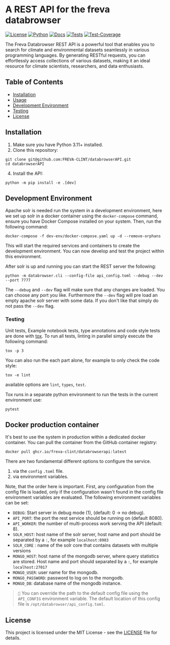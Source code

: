# A REST API for the freva databrowser

[![License](https://img.shields.io/badge/License-BSD-purple.svg)](LICENSE)
[![Python](https://img.shields.io/badge/python-3.12-red.svg)](https://www.python.org/downloads/release/python-312/)
[![Docs](https://img.shields.io/badge/API-Doc-green.svg)](https://freva-clint.github.io/databrowserAPI)
[![Tests](https://github.com/FREVA-CLINT/databrowserAPI/actions/workflows/ci_job.yml/badge.svg)](https://github.com/FREVA-CLINT/databrowserAPI/actions)
[![Test-Coverage](https://codecov.io/github/FREVA-CLINT/databrowserAPI/branch/init/graph/badge.svg?token=dGhXxh7uP3)](https://codecov.io/github/FREVA-CLINT/databrowserAPI)

The Freva Databrowser REST API is a powerful tool that enables you to search
for climate and environmental datasets seamlessly in various programming
languages. By generating RESTful requests, you can effortlessly access
collections of various datasets, making it an ideal resource for climate
scientists, researchers, and data enthusiasts.

## Table of Contents

- [Installation](#installation)
- [Usage](#usage)
- [Development Environment](#development-environment)
- [Testing](#testing)
- [License](#license)

## Installation

1. Make sure you have Python 3.11+ installed.
2. Clone this repository:

```console
git clone git@github.com:FREVA-CLINT/databrowserAPI.git
cd databrowserAPI
```

4. Install the API:

```console
python -m pip install -e .[dev]
```

## Development Environment
Apache solr is needed run the system in a development environment, here we
set up solr in a docker container using the `docker-compose` command, ensure
you have Docker Compose installed on your system.
Then, run the following command:

```console
docker-compose -f dev-env/docker-compose.yaml up -d --remove-orphans
```
This will start the required services and containers to create the development
environment. You can now develop and test the project within this environment.

After solr is up and running you can start the REST server the following:

```console
python -m databrowser.cli --config-file api_config.toml --debug --dev --port 7777
```

The ``--debug`` and ``--dev`` flag will make sure that any changes are loaded.
You can choose any port you like. Furthermore the ``--dev`` flag will pre
load an empty apache solr server with some data. If you don't like that
simply do not pass the ``--dev`` flag.

### Testing

Unit tests, Example notebook tests, type annotations and code style tests
are done with [tox](https://tox.wiki/en/latest/). To run all tests, linting
in parallel simply execute the following command:

```console
tox -p 3
```
You can also run the each part alone, for example to only check the code style:

```console
tox -e lint
```
available options are ``lint``, ``types``, ``test``.

Tox runs in a separate python environment to run the tests in the current
environment use:

```console
pytest
```

## Docker production container
It's best to use the system in production within a dedicated docker container.
You can pull the container from the GitHub container registry:

```console
docker pull ghcr.io/freva-clint/databrowserapi:latest
```

There are two fundamental different options to configure the service.

1. via the `config` ``.toml`` file.
2. via environment variables.

Note, that the order here is important. First, any configuration from the
config file is loaded, only if the configuration wasn't found in the config
file environment variables are evaluated. The following environment
variables can be set:

- ``DEBUG``: Start server in debug mode (1), (default: 0 -> no debug).
- ``API_PORT``: the port the rest service should be running on (default 8080).
- ``API_WORKER``: the number of multi-process work serving the API (default: 8).
- ``SOLR_HOST``: host name of the solr server, host name and port should be
                 separated by a ``:``, for example ``localhost:8983``
- ``SOLR_CORE`` : name of the solr core that contains datasets with multiple
                  versions
- ``MONGO_HOST``: host name of the mongodb server, where query statistics are
                 stored. Host name and port should separated by a ``:``, for
                 example ``localhost:27017``
- ``MONGO_USER``: user name for the mongodb.
- ``MONGO_PASSWORD``: password to log on to the mongodb.
- ``MONGO_DB``: database name of the mongodb instance.

> ``📝`` You can override the path to the default config file using the ``API_CONFIG``
         environment variable. The default location of this config file is
         ``/opt/databrowser/api_config.toml``.

## License

This project is licensed under the MIT License - see the [LICENSE](LICENSE) file for details.
